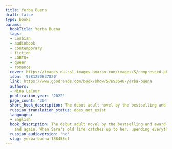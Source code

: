 ```yaml
---
title: Yerba Buena
draft: false
type: books
params:
  bookTitle: Yerba Buena
  tags:
  - Lesbian
  - audiobook
  - contemporary
  - fiction
  - LGBTQ+
  - queer
  - romance
  cover: https://images-na.ssl-images-amazon.com/images/S/compressed.photo.goodreads.com/books/1621454145i/57693648.jpg
  isbn: '9781250837820'
  link: https://www.goodreads.com/book/show/57693648-yerba-buena
  authors:
  - Nina LaCour
  publication_year: '2022'
  page_count: '304'
  short_book_description: The debut adult novel by the bestselling and award-winning YA author Nina LaCour,following two women on a star-crossed journey toward each otherWhen Sara Foster runs away from home at sixteen, she...
  russian_translation_status: does_not_exist
  languages:
  - English
  book_description: The debut adult novel by the bestselling and award-winning YA author Nina LaCour,following two women on a star-crossed journey toward each otherWhen Sara Foster runs away from home at sixteen, she leaves behind not only the losses that have shattered her world but the girl she once was, capable of trust and intimacy. Years later, in Los Angeles, she is a sought-after bartender, renowned as much for her brilliant cocktails as for the mystery that clings to her. Across the city, Emilie Dubois is in a holding pattern. In her seventh year and fifth major as an undergraduate, she yearns for the beauty and community her Creole grandparents cultivated but is unable to commit. On a whim, she takes a job arranging flowers at the glamorous restaurant Yerba Buena and embarks on an affair with the married owner.When Sara catches sight of Emilie one morning at Yerba Buena, their connection is immediate. But the damage both women carry, and the choices they have made, pulls them apart again
    and again. When Sara's old life catches up to her, upending everything she thought she wanted just as Emilie has finally gained her own sense of purpose, they must decide if their love is more powerful than their pasts.At once exquisite and expansive, astonishing in its humanity and heart,Yerba Buenais a love story for our time and a propulsive journey through the lives of two women finding their way in the world.
  russian_audioversion: 'no'
  slug: yerba-buena-188458ef
---
```

